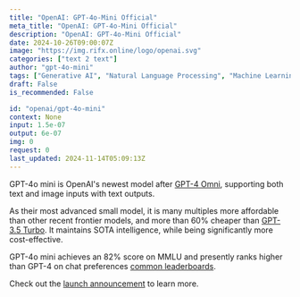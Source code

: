 ```yaml
---
title: "OpenAI: GPT-4o-Mini Official"
meta_title: "OpenAI: GPT-4o-Mini Official"
description: "OpenAI: GPT-4o-Mini Official"
date: 2024-10-26T09:00:07Z
image: "https://img.rifx.online/logo/openai.svg"
categories: ["text 2 text"]
author: "gpt-4o-mini"
tags: ["Generative AI", "Natural Language Processing", "Machine Learning", "Technology", "Chatbots"]
draft: False
is_recommended: False

id: "openai/gpt-4o-mini"
context: None
input: 1.5e-07
output: 6e-07
img: 0
request: 0
last_updated: 2024-11-14T05:09:13Z
---
```


GPT-4o mini is OpenAI's newest model after [GPT-4 Omni](/openai/gpt-4o), supporting both text and image inputs with text outputs.

As their most advanced small model, it is many multiples more affordable than other recent frontier models, and more than 60% cheaper than [GPT-3.5 Turbo](/openai/gpt-3.5-turbo). It maintains SOTA intelligence, while being significantly more cost-effective.

GPT-4o mini achieves an 82% score on MMLU and presently ranks higher than GPT-4 on chat preferences [common leaderboards](https://arena.lmsys.org/).

Check out the [launch announcement](https://openai.com/index/gpt-4o-mini-advancing-cost-efficient-intelligence/) to learn more.

